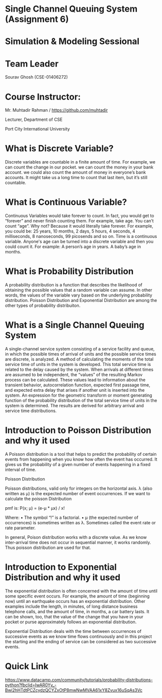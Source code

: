 # Single Channel Queuing System (Assignment 6)
# Simulation & Modeling Sessional
# Team Leader
Sourav Ghosh (CSE-01406272)


# Course Instructor:
Mr. Muhtadir Rahman / https://github.com/muhtadir

Lecturer, Department of CSE

Port City International University

# What is Discrete Variable?
Discrete variables are countable in a finite amount of time. For example, we can count the change in our pocket. we can count the money in your bank account. we could also count the amount of money in everyone’s bank accounts. It might take us a long time to count that last item, but it’s still countable.


# What is Continuous Variable?
Continuous Variables would take forever to count. In fact, you would get to “forever” and never finish counting them. For example, take age. You can’t count “age”. Why not? Because it would literally take forever. For example, you could be: 25 years, 10 months, 2 days, 5 hours, 4 seconds, 4 milliseconds, 8 nanoseconds, 99 picosends and so on.
Time is a continuous variable. Anyone's age can be turned into a discrete variable and then you could count it. For example: A person’s age in years. A baby’s age in months.

# What is Probability Distribution
A probability distribution is a function that describes the likelihood of obtaining the possible values that a random variable can assume. In other words, the values of the variable vary based on the underlying probability distribution. Poisson Distribution and Exponential Distribution are among the other types of probability distribuiton.

# What is a Single Channel Queuing System
A single-channel service system consisting of a service facility and queue, in which the possible times of arrival of units and the possible service times are discrete, is analyzed. A method of calculating the moments of the total service time of units in the system is developed. This total service time is related to the delay caused by the system. When arrivals at different times are assumed to be independent, the “values” of the resulting Markov process can be calculated. These values lead to information about the transient behavior, autocorrelation function, expected first passage time, and expected extra delay that arises if another unit is inserted into the system. An expression for the geometric transform or moment generating function of the probability distribution of the total service time of units in the system is determined. The results are derived for arbitrary arrival and service time distributions.


# Introduction to Poisson Distribution and why it used
A Poisson distribution is a tool that helps to predict the probability of certain events from happening when you know how often the event has occurred. It gives us the probability of a given number of events happening in a fixed interval of time.

Poisson Distribution

Poisson distributions, valid only for integers on the horizontal axis. λ (also written as μ) is the expected number of event occurrences. If we want to calculate the poisson Distribution

pmf is: P(x; μ) = (e-μ * μx) / x!

Where: • The symbol “!” is a factorial. • μ (the expected number of occurrences) is sometimes written as λ. Sometimes called the event rate or rate parameter.

In general, Poison distribution works with a discrete value. As we know inter-arrival time does not occur in sequential manner, it works randomly. Thus poisson distribution are used for that.

# Introduction to Exponential Distribution and why it used
The exponential distribution is often concerned with the amount of time until some specific event occurs. For example, the amount of time (beginning now) until an earthquake occurs has an exponential distribution. Other examples include the length, in minutes, of long distance business telephone calls, and the amount of time, in months, a car battery lasts. It can be shown, too, that the value of the change that you have in your pocket or purse approximately follows an exponential distribution.

Exponential Distribution deals with the time between occurrences of successive events as we know time flows continuously and in this project the starting and the ending of service can be considered as two successive events.

# Quick Link
https://www.datacamp.com/community/tutorials/probability-distributions-python?fbclid=IwAR0Yv_-Bwi2hHTdtPCZcydzQCYZxOtP8mwNwMVAA61xY8Zvux16uSqAs3Vc
